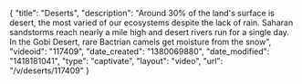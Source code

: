 {
    "title": "Deserts",
    "description": "Around 30% of the land's surface is desert, the most varied of our ecosystems despite the lack of rain. Saharan sandstorms reach nearly a mile high and desert rivers run for a single day. In the Gobi Desert, rare Bactrian camels get moisture from the snow",
    "videoid": "117409",
    "date_created": "1380069880",
    "date_modified": "1418181041",
    "type": "captivate",
    "layout": "video",
    "url": "\/v\/deserts\/117409"
}